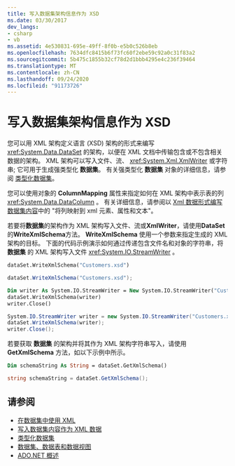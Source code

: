 ```yaml
---
title: 写入数据集架构信息作为 XSD
ms.date: 03/30/2017
dev_langs:
- csharp
- vb
ms.assetid: 4e530831-695e-49ff-8f0b-e5b0c526b8eb
ms.openlocfilehash: 7634dfc8415b6f73fc60f2ebe59c92a0c31f83a2
ms.sourcegitcommit: 5b475c1855b32cf78d2d1bbb4295e4c236f39464
ms.translationtype: MT
ms.contentlocale: zh-CN
ms.lasthandoff: 09/24/2020
ms.locfileid: "91173726"
---
```

# <a name="writing-dataset-schema-information-as-xsd"></a>写入数据集架构信息作为 XSD

您可以用 XML 架构定义语言 (XSD) 架构的形式来编写 <xref:System.Data.DataSet> 的架构，以便在 XML 文档中传输包含或不包含相关数据的架构。 XML 架构可以写入文件、流、 <xref:System.Xml.XmlWriter> 或字符串; 它可用于生成强类型化 **数据集**。 有关强类型化 **数据集** 对象的详细信息，请参阅 [类型化数据集](typed-datasets.md)。  
  
 您可以使用对象的 **ColumnMapping** 属性来指定如何在 XML 架构中表示表的列 <xref:System.Data.DataColumn> 。 有关详细信息，请参阅以 [Xml 数据形式编写数据集内容](writing-dataset-contents-as-xml-data.md)中的 "将列映射到 xml 元素、属性和文本"。  
  
 若要将**数据集**的架构作为 XML 架构写入文件、流或**XmlWriter**，请使用**DataSet**的**WriteXmlSchema**方法。 **WriteXmlSchema** 使用一个参数来指定生成的 XML 架构的目标。 下面的代码示例演示如何通过传递包含文件名和对象的字符串，将 **数据集** 的 XML 架构写入文件 <xref:System.IO.StreamWriter> 。  
  
```vb  
dataSet.WriteXmlSchema("Customers.xsd")  
```  
  
```csharp  
dataSet.WriteXmlSchema("Customers.xsd");  
```  
  
```vb  
Dim writer As System.IO.StreamWriter = New System.IO.StreamWriter("Customers.xsd")  
dataSet.WriteXmlSchema(writer)  
writer.Close()  
```  
  
```csharp  
System.IO.StreamWriter writer = new System.IO.StreamWriter("Customers.xsd");  
dataSet.WriteXmlSchema(writer);  
writer.Close();  
```  
  
 若要获取 **数据集** 的架构并将其作为 XML 架构字符串写入，请使用 **GetXmlSchema** 方法，如以下示例中所示。  
  
```vb  
Dim schemaString As String = dataSet.GetXmlSchema()  
```  
  
```csharp  
string schemaString = dataSet.GetXmlSchema();  
```  
  
## <a name="see-also"></a>请参阅

- [在数据集中使用 XML](using-xml-in-a-dataset.md)
- [写入数据集内容作为 XML 数据](writing-dataset-contents-as-xml-data.md)
- [类型化数据集](typed-datasets.md)
- [数据集、数据表和数据视图](index.md)
- [ADO.NET 概述](../ado-net-overview.md)
